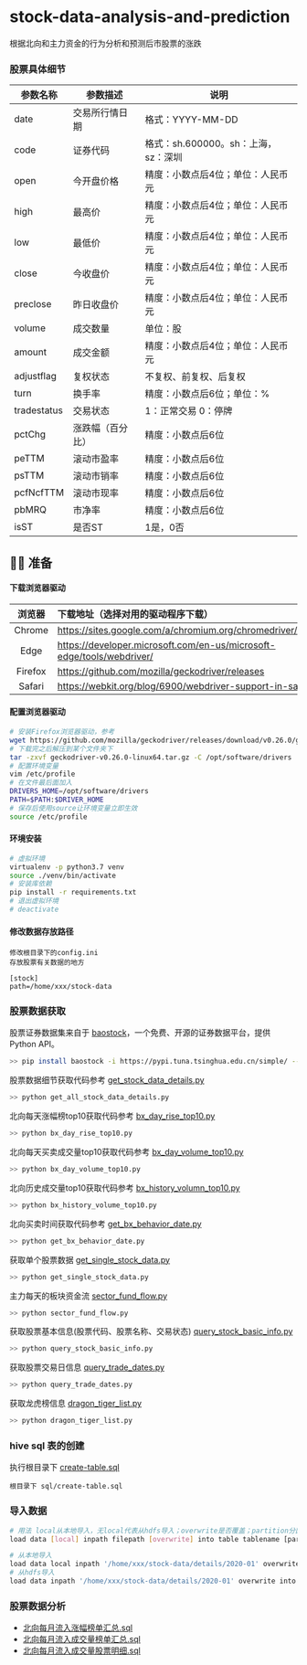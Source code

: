 # stock-data-analysis-and-prediction

根据北向和主力资金的行为分析和预测后市股票的涨跌



### 股票具体细节

| 参数名称    | 参数描述         | 说明                                |
| ----------- | ---------------- | ----------------------------------- |
| date        | 交易所行情日期   | 格式：YYYY-MM-DD                    |
| code        | 证券代码         | 格式：sh.600000。sh：上海，sz：深圳 |
| open        | 今开盘价格       | 精度：小数点后4位；单位：人民币元   |
| high        | 最高价           | 精度：小数点后4位；单位：人民币元   |
| low         | 最低价           | 精度：小数点后4位；单位：人民币元   |
| close       | 今收盘价         | 精度：小数点后4位；单位：人民币元   |
| preclose    | 昨日收盘价       | 精度：小数点后4位；单位：人民币元   |
| volume      | 成交数量         | 单位：股                            |
| amount      | 成交金额         | 精度：小数点后4位；单位：人民币元   |
| adjustflag  | 复权状态         | 不复权、前复权、后复权              |
| turn        | 换手率           | 精度：小数点后6位；单位：%          |
| tradestatus | 交易状态         | 1：正常交易 0：停牌                 |
| pctChg      | 涨跌幅（百分比） | 精度：小数点后6位                   |
| peTTM       | 滚动市盈率       | 精度：小数点后6位                   |
| psTTM       | 滚动市销率       | 精度：小数点后6位                   |
| pcfNcfTTM   | 滚动市现率       | 精度：小数点后6位                   |
| pbMRQ       | 市净率           | 精度：小数点后6位                   |
| isST        | 是否ST           | 1是，0否                 |


## 🕵️‍♀️ 准备

#### 下载浏览器驱动

| 浏览器  | 下载地址（选择对用的驱动程序下载）                           |
| :-----: | :----------------------------------------------------------- |
| Chrome  | https://sites.google.com/a/chromium.org/chromedriver/downloads |
|  Edge   | https://developer.microsoft.com/en-us/microsoft-edge/tools/webdriver/ |
| Firefox | https://github.com/mozilla/geckodriver/releases              |
| Safari  | https://webkit.org/blog/6900/webdriver-support-in-safari-10/ |

#### 配置浏览器驱动

```bash
# 安装Firefox浏览器驱动，参考
wget https://github.com/mozilla/geckodriver/releases/download/v0.26.0/geckodriver-v0.26.0-linux64.tar.gz
# 下载完之后解压到某个文件夹下
tar -zxvf geckodriver-v0.26.0-linux64.tar.gz -C /opt/software/drivers
# 配置环境变量
vim /etc/profile
# 在文件最后面加入
DRIVERS_HOME=/opt/software/drivers
PATH=$PATH:$DRIVER_HOME
# 保存后使用source让环境变量立即生效
source /etc/profile
```

#### 环境安装

```bash
# 虚拟环境
virtualenv -p python3.7 venv
source ./venv/bin/activate
# 安装库依赖
pip install -r requirements.txt
# 退出虚拟环境
# deactivate 
```

#### 修改数据存放路径

```
修改根目录下的config.ini
存放股票有关数据的地方

[stock]
path=/home/xxx/stock-data
```



### 股票数据获取

股票证券数据集来自于 [baostock](http://baostock.com/baostock/index.php/%E9%A6%96%E9%A1%B5)，一个免费、开源的证券数据平台，提供 Python API。

```bash
>> pip install baostock -i https://pypi.tuna.tsinghua.edu.cn/simple/ --trusted-host pypi.tuna.tsinghua.edu.cn
```



股票数据细节获取代码参考 [get_stock_data_details.py](https://github.com/AdvancingStone/stock-data-analysis-and-prediction/blob/master/src/main/python/com/bluehonour/baostock/get_all_stock_data_details.py)

```bash
>> python get_all_stock_data_details.py
```

北向每天涨幅榜top10获取代码参考 [bx_day_rise_top10.py](https://github.com/AdvancingStone/stock-data-analysis-and-prediction/blob/master/src/main/python/com/bluehonour/spider/bx_day_rise_top10.py)

```bash
>> python bx_day_rise_top10.py
```

北向每天买卖成交量top10获取代码参考 [bx_day_volume_top10.py](https://github.com/AdvancingStone/stock-data-analysis-and-prediction/blob/master/src/main/python/com/bluehonour/spider/bx_day_volume_top10.py)

```bash
>> python bx_day_volume_top10.py
```

北向历史成交量top10获取代码参考 [bx_history_volumn_top10.py](https://github.com/AdvancingStone/stock-data-analysis-and-prediction/blob/master/src/main/python/com/bluehonour/spider/bx_history_volume_top10.py)

```bash
>> python bx_history_volume_top10.py
```

北向买卖时间获取代码参考 [get_bx_behavior_date.py](https://github.com/AdvancingStone/stock-data-analysis-and-prediction/blob/master/src/main/python/com/bluehonour/spider/get_bx_behavior_date.py)

```bash
>> python get_bx_behavior_date.py
```

获取单个股票数据 [get_single_stock_data.py](https://github.com/AdvancingStone/stock-data-analysis-and-prediction/blob/master/src/main/python/com/bluehonour/baostock/get_single_stock_data.py) 

```bash
>> python get_single_stock_data.py 
```

主力每天的板块资金流 [sector_fund_flow.py](https://github.com/AdvancingStone/stock-data-analysis-and-prediction/blob/master/src/main/python/com/bluehonour/spider/sector_fund_flow.py)

```bash
>> python sector_fund_flow.py
```

获取股票基本信息(股票代码、股票名称、交易状态) [query_stock_basic_info.py](https://github.com/AdvancingStone/stock-data-analysis-and-prediction/blob/master/src/main/python/com/bluehonour/baostock/query_stock_basic_info.py)

```bash
>> python query_stock_basic_info.py
```

获取股票交易日信息  [query_trade_dates.py](https://github.com/AdvancingStone/stock-data-analysis-and-prediction/blob/master/src/main/python/com/bluehonour/baostock/query_trade_dates.py) 

```bash
>> python query_trade_dates.py
```

获取龙虎榜信息 [dragon_tiger_list.py](https://github.com/AdvancingStone/stock-data-analysis-and-prediction/blob/master/src/main/python/com/bluehonour/spider/dragon_tiger_list.py)

```bash
>> python dragon_tiger_list.py
```



### hive sql 表的创建 

执行根目录下 [create-table.sql](https://github.com/AdvancingStone/stock-data-analysis-and-prediction/blob/master/sql/create-table.sql)

```
根目录下 sql/create-table.sql 
```



### 导入数据

```bash
# 用法 local从本地导入，无local代表从hdfs导入；overwrite是否覆盖；partition分区导入
load data [local] inpath filepath [overwrite] into table tablename [partition (a1=a2,b1=b2,...)]

# 从本地导入
load data local inpath '/home/xxx/stock-data/details/2020-01' overwrite into table stock_details partition (yearmonth=202001);
# 从hdfs导入
load data inpath '/home/xxx/stock-data/details/2020-01' overwrite into table stock_details partition (yearmonth=202001);
```



### 股票数据分析

- [北向每月流入涨幅榜单汇总.sql](https://github.com/AdvancingStone/stock-data-analysis-and-prediction/blob/master/sql/%E5%8C%97%E5%90%91%E6%AF%8F%E6%9C%88%E6%B5%81%E5%85%A5%E6%B6%A8%E5%B9%85%E6%A6%9C%E5%8D%95%E6%B1%87%E6%80%BB.sql)
- [北向每月流入成交量榜单汇总.sql](https://github.com/AdvancingStone/stock-data-analysis-and-prediction/blob/master/sql/%E5%8C%97%E5%90%91%E6%AF%8F%E6%9C%88%E6%B5%81%E5%85%A5%E6%88%90%E4%BA%A4%E9%87%8F%E6%A6%9C%E5%8D%95%E6%B1%87%E6%80%BB.sql)
- [北向每月流入成交量股票明细.sql](https://github.com/AdvancingStone/stock-data-analysis-and-prediction/blob/master/sql/%E5%8C%97%E5%90%91%E6%AF%8F%E6%9C%88%E6%B5%81%E5%85%A5%E6%88%90%E4%BA%A4%E9%87%8F%E8%82%A1%E7%A5%A8%E6%98%8E%E7%BB%86.sql)

​	